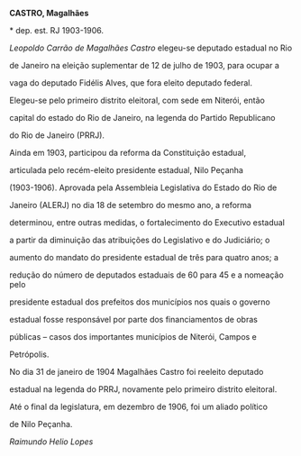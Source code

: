 **CASTRO, Magalhães**



\* dep. est. RJ 1903-1906.



*Leopoldo Carrão de Magalhães Castro* elegeu-se deputado estadual no Rio

de Janeiro na eleição suplementar de 12 de julho de 1903, para ocupar a

vaga do deputado Fidélis Alves, que fora eleito deputado federal.

Elegeu-se pelo primeiro distrito eleitoral, com sede em Niterói, então

capital do estado do Rio de Janeiro, na legenda do Partido Republicano

do Rio de Janeiro (PRRJ).



Ainda em 1903, participou da reforma da Constituição estadual,

articulada pelo recém-eleito presidente estadual, Nilo Peçanha

(1903-1906). Aprovada pela Assembleia Legislativa do Estado do Rio de

Janeiro (ALERJ) no dia 18 de setembro do mesmo ano, a reforma

determinou, entre outras medidas, o fortalecimento do Executivo estadual

a partir da diminuição das atribuições do Legislativo e do Judiciário; o

aumento do mandato do presidente estadual de três para quatro anos; a

redução do número de deputados estaduais de 60 para 45 e a nomeação pelo

presidente estadual dos prefeitos dos municípios nos quais o governo

estadual fosse responsável por parte dos financiamentos de obras

públicas – casos dos importantes municípios de Niterói, Campos e

Petrópolis.



No dia 31 de janeiro de 1904 Magalhães Castro foi reeleito deputado

estadual na legenda do PRRJ, novamente pelo primeiro distrito eleitoral.

Até o final da legislatura, em dezembro de 1906, foi um aliado político

de Nilo Peçanha.



*Raimundo Helio Lopes*



